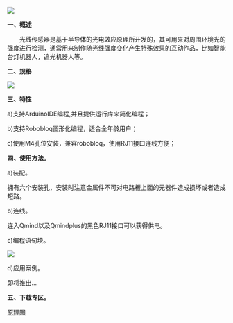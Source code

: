 ![](/img/senor/c-6.png)

**一、概述**

　　光线传感器是基于半导体的光电效应原理所开发的，其可用来对周围环境光的强度进行检测，通常用来制作随光线强度变化产生特殊效果的互动作品，比如智能台灯机器人，追光机器人等。

**二、规格**

![](/img/senor/c-4.png)

**三、特性**

a\)支持ArduinoIDE编程,并且提供运行库来简化编程；

b\)支持Robobloq图形化编程，适合全年龄用户；

c\)使用M4孔位安装，兼容robobloq，使用RJ11接口连线方便；

**四、使用方法。**

a\)装配。

拥有六个安装孔，安装时注意金属件不可对电路板上面的元器件造成损坏或者造成短路。

b\)连线。

连入Qmind以及Qmindplus的黑色RJ11接口可以获得供电。

c\)编程语句块。

![](/img/senor/c-5.png)

d\)应用案例。

即将推出...

**五、下载专区。**

[原理图](https://github.com/Robobloq2018/Open-source-hardware/tree/master/Electronic%20module)
